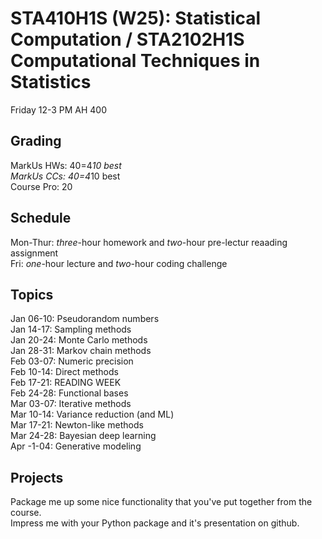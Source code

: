 
# STA410H1S (W25): Statistical Computation / STA2102H1S Computational Techniques in Statistics

Friday 12-3 PM AH 400

## Grading

MarkUs HWs: 40=4*10 best  
MarkUs CCs: 40=4*10 best  
Course Pro: 20  

## Schedule

Mon-Thur: *three*-hour homework and *two*-hour pre-lectur reaading assignment  
Fri: *one*-hour lecture and *two*-hour coding challenge

## Topics

Jan 06-10: Pseudorandom numbers  
Jan 14-17: Sampling methods  
Jan 20-24: Monte Carlo methods  
Jan 28-31: Markov chain methods  
Feb 03-07: Numeric precision  
Feb 10-14: Direct methods  
Feb 17-21: READING WEEK  
Feb 24-28: Functional bases  
Mar 03-07: Iterative methods  
Mar 10-14: Variance reduction (and ML)  
Mar 17-21: Newton-like methods  
Mar 24-28: Bayesian deep learning  
Apr -1-04: Generative modeling  


## Projects

Package me up some nice functionality that you've put together from the course.  
Impress me with your Python package and it's presentation on github.


